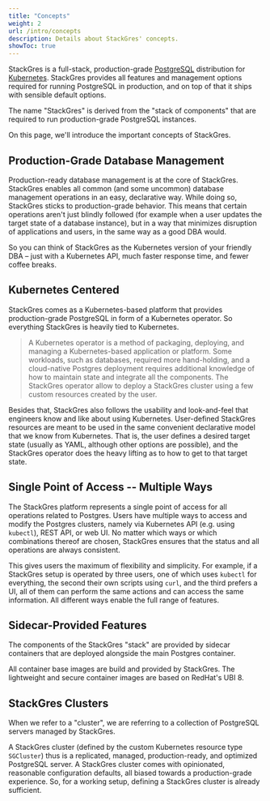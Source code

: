 ```yaml
---
title: "Concepts"
weight: 2
url: /intro/concepts
description: Details about StackGres' concepts.
showToc: true
---
```


StackGres is a full-stack, production-grade [PostgreSQL](https://www.postgresql.org/) distribution for [Kubernetes](https://kubernetes.io/).
StackGres provides all features and management options required for running PostgreSQL in production, and on top of that it ships with sensible default options.

The name "StackGres" is derived from the "stack of components" that are required to run production-grade PostgreSQL instances.

On this page, we'll introduce the important concepts of StackGres.


## Production-Grade Database Management

Production-ready database management is at the core of StackGres.
StackGres enables all common (and some uncommon) database management operations in an easy, declarative way.
While doing so, StackGres sticks to production-grade behavior.
This means that certain operations aren't just blindly followed (for example when a user updates the target state of a database instance), but in a way that minimizes disruption of applications and users, in the same way as a good DBA would.

<!-- TODO example: updates -->

So you can think of StackGres as the Kubernetes version of your friendly DBA – just with a Kubernetes API, much faster response time, and fewer coffee breaks.


## Kubernetes Centered

StackGres comes as a Kubernetes-based platform that provides production-grade PostgreSQL in form of a Kubernetes operator.
So everything StackGres is heavily tied to Kubernetes.

> A Kubernetes operator is a method of packaging, deploying, and managing a Kubernetes-based application or platform.
> Some workloads, such as databases, required more hand-holding, and a cloud-native Postgres deployment requires additional knowledge of how to maintain state and integrate all the components.
> The StackGres operator allow to deploy a StackGres cluster using a few custom resources created by the user.

Besides that, StackGres also follows the usability and look-and-feel that engineers know and like about using Kubernetes.
User-defined StackGres resources are meant to be used in the same convenient declarative model that we know from Kubernetes.
That is, the user defines a desired target state (usually as YAML, although other options are possible), and the StackGres operator does the heavy lifting as to how to get to that target state.


## Single Point of Access -- Multiple Ways

The StackGres platform represents a single point of access for all operations related to Postgres.
Users have multiple ways to access and modify the Postgres clusters, namely via Kubernetes API (e.g. using `kubectl`), REST API, or web UI.
No matter which ways or which combinations thereof are chosen, StackGres ensures that the status and all operations are always consistent.

This gives users the maximum of flexibility and simplicity.
For example, if a StackGres setup is operated by three users, one of which uses `kubectl` for everything, the second their own scripts using `curl`, and the third prefers a UI, all of them can perform the same actions and can access the same information.
All different ways enable the full range of features.


## Sidecar-Provided Features

The components of the StackGres "stack" are provided by sidecar containers that are deployed alongside the main Postgres container.

All container base images are build and provided by StackGres.
The lightweight and secure container images are based on RedHat's UBI 8.


## StackGres Clusters

When we refer to a "cluster", we are referring to a collection of PostgreSQL servers managed by StackGres.

A StackGres cluster (defined by the custom Kubernetes resource type `SGCluster`) thus is a replicated, managed, production-ready, and optimized PostgreSQL server.
A StackGres cluster comes with opinionated, reasonable configuration defaults, all biased towards a production-grade experience.
So, for a working setup, defining a StackGres cluster is already sufficient.
